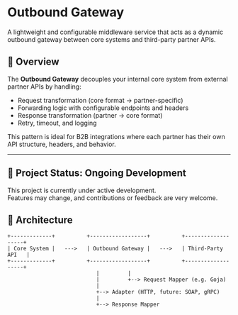 # Outbound Gateway

A lightweight and configurable middleware service that acts as a dynamic outbound gateway between core systems and third-party partner APIs.

## 🚀 Overview

The **Outbound Gateway** decouples your internal core system from external partner APIs by handling:

- Request transformation (core format → partner-specific)
- Forwarding logic with configurable endpoints and headers
- Response transformation (partner → core format)
- Retry, timeout, and logging

This pattern is ideal for B2B integrations where each partner has their own API structure, headers, and behavior.

---

## 🚧 Project Status: Ongoing Development

This project is currently under active development.  
Features may change, and contributions or feedback are very welcome.


## 🧱 Architecture

```text
+-------------+          +------------------+          +-------------------+
| Core System |   --->   | Outbound Gateway |   --->   | Third-Party API   |
+-------------+          +------------------+          +-------------------+
                            |         |
                            |         +--> Request Mapper (e.g. Goja)
                            |
                            +--> Adapter (HTTP, future: SOAP, gRPC)
                            |
                            +--> Response Mapper